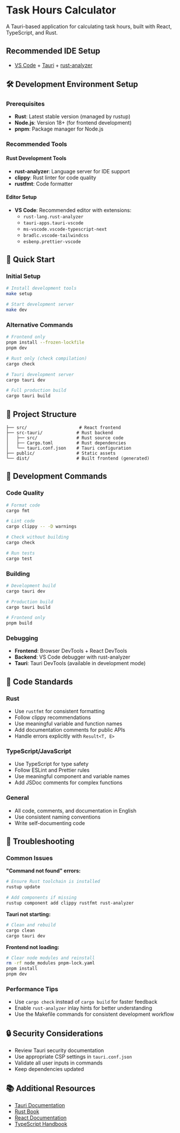 # Task Hours Calculator

A Tauri-based application for calculating task hours, built with React, TypeScript, and Rust.

## Recommended IDE Setup

- [VS Code](https://code.visualstudio.com/) + [Tauri](https://marketplace.visualstudio.com/items?itemName=tauri-apps.tauri-vscode) + [rust-analyzer](https://marketplace.visualstudio.com/items?itemName=rust-lang.rust-analyzer)

## 🛠️ Development Environment Setup

### Prerequisites

- **Rust**: Latest stable version (managed by rustup)
- **Node.js**: Version 18+ (for frontend development)
- **pnpm**: Package manager for Node.js

### Recommended Tools

#### Rust Development Tools

- **rust-analyzer**: Language server for IDE support
- **clippy**: Rust linter for code quality
- **rustfmt**: Code formatter

#### Editor Setup

- **VS Code**: Recommended editor with extensions:
  - `rust-lang.rust-analyzer`
  - `tauri-apps.tauri-vscode`
  - `ms-vscode.vscode-typescript-next`
  - `bradlc.vscode-tailwindcss`
  - `esbenp.prettier-vscode`

## 🚀 Quick Start

### Initial Setup

```bash
# Install development tools
make setup

# Start development server
make dev
```

### Alternative Commands

```bash
# Frontend only
pnpm install --frozen-lockfile
pnpm dev

# Rust only (check compilation)
cargo check

# Tauri development server
cargo tauri dev

# Full production build
cargo tauri build
```

## 📁 Project Structure

```text
├── src/                    # React frontend
├── src-tauri/             # Rust backend
│   ├── src/               # Rust source code
│   ├── Cargo.toml         # Rust dependencies
│   └── tauri.conf.json    # Tauri configuration
├── public/                # Static assets
└── dist/                  # Built frontend (generated)
```

## 🔧 Development Commands

### Code Quality

```bash
# Format code
cargo fmt

# Lint code
cargo clippy -- -D warnings

# Check without building
cargo check

# Run tests
cargo test
```

### Building

```bash
# Development build
cargo tauri dev

# Production build
cargo tauri build

# Frontend only
pnpm build
```

### Debugging

- **Frontend**: Browser DevTools + React DevTools
- **Backend**: VS Code debugger with rust-analyzer
- **Tauri**: Tauri DevTools (available in development mode)

## 📝 Code Standards

### Rust

- Use `rustfmt` for consistent formatting
- Follow clippy recommendations
- Use meaningful variable and function names
- Add documentation comments for public APIs
- Handle errors explicitly with `Result<T, E>`

### TypeScript/JavaScript

- Use TypeScript for type safety
- Follow ESLint and Prettier rules
- Use meaningful component and variable names
- Add JSDoc comments for complex functions

### General

- All code, comments, and documentation in English
- Use consistent naming conventions
- Write self-documenting code

## 🐛 Troubleshooting

### Common Issues

**"Command not found" errors:**

```bash
# Ensure Rust toolchain is installed
rustup update

# Add components if missing
rustup component add clippy rustfmt rust-analyzer
```

**Tauri not starting:**

```bash
# Clean and rebuild
cargo clean
cargo tauri dev
```

**Frontend not loading:**

```bash
# Clear node modules and reinstall
rm -rf node_modules pnpm-lock.yaml
pnpm install
pnpm dev
```

### Performance Tips

- Use `cargo check` instead of `cargo build` for faster feedback
- Enable `rust-analyzer` inlay hints for better understanding
- Use the Makefile commands for consistent development workflow

## 🔒 Security Considerations

- Review Tauri security documentation
- Use appropriate CSP settings in `tauri.conf.json`
- Validate all user inputs in commands
- Keep dependencies updated

## 📚 Additional Resources

- [Tauri Documentation](https://tauri.app/)
- [Rust Book](https://doc.rust-lang.org/book/)
- [React Documentation](https://react.dev/)
- [TypeScript Handbook](https://www.typescriptlang.org/docs/)
